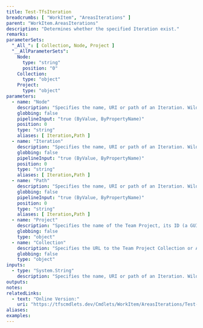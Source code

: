 ```yaml
---
title: Test-TfsIteration
breadcrumbs: [ "WorkItem", "AreasIterations" ]
parent: "WorkItem.AreasIterations"
description: "Determines whether the specified Iteration exist."
remarks: 
parameterSets: 
  "_All_": [ Collection, Node, Project ] 
  "__AllParameterSets":  
    Node: 
      type: "string"  
      position: "0"  
    Collection: 
      type: "object"  
    Project: 
      type: "object" 
parameters: 
  - name: "Node" 
    description: "Specifies the name, URI or path of an Iteration. Wildcards are supported. When  omitted, all Iterations in the given Team Project are returned.nnTo supply a path, use a backslash ('\\') between the path segments. Leading and trailing backslashes are optional.nnWhen supplying a URI, use URIs in the form of 'vstfs:///Classification/Node/{GUID}' (where {GUID} is the unique identifier of the given node)." 
    globbing: false 
    pipelineInput: "true (ByValue, ByPropertyName)" 
    position: 0 
    type: "string" 
    aliases: [ Iteration,Path ] 
  - name: "Iteration" 
    description: "Specifies the name, URI or path of an Iteration. Wildcards are supported. When  omitted, all Iterations in the given Team Project are returned.nnTo supply a path, use a backslash ('\\') between the path segments. Leading and trailing backslashes are optional.nnWhen supplying a URI, use URIs in the form of 'vstfs:///Classification/Node/{GUID}' (where {GUID} is the unique identifier of the given node).This is an alias of the Node parameter." 
    globbing: false 
    pipelineInput: "true (ByValue, ByPropertyName)" 
    position: 0 
    type: "string" 
    aliases: [ Iteration,Path ] 
  - name: "Path" 
    description: "Specifies the name, URI or path of an Iteration. Wildcards are supported. When  omitted, all Iterations in the given Team Project are returned.nnTo supply a path, use a backslash ('\\') between the path segments. Leading and trailing backslashes are optional.nnWhen supplying a URI, use URIs in the form of 'vstfs:///Classification/Node/{GUID}' (where {GUID} is the unique identifier of the given node).This is an alias of the Node parameter." 
    globbing: false 
    pipelineInput: "true (ByValue, ByPropertyName)" 
    position: 0 
    type: "string" 
    aliases: [ Iteration,Path ] 
  - name: "Project" 
    description: "Specifies the name of the Team Project, its ID (a GUID), or a Microsoft.TeamFoundation.Core.WebApi.TeamProject object to connect to. When omitted, it defaults to the connection set by Connect-TfsTeamProject (if any). For more details, see the Get-TfsTeamProject cmdlet." 
    globbing: false 
    type: "object" 
  - name: "Collection" 
    description: "Specifies the URL to the Team Project Collection or Azure DevOps Organization to connect to, a TfsTeamProjectCollection object (Windows PowerShell only), or a VssConnection object. You can also connect to an Azure DevOps Services organizations by simply providing its name instead of the full URL. For more details, see the Get-TfsTeamProjectCollection cmdlet. When omitted, it defaults to the connection set by Connect-TfsTeamProjectCollection (if any)." 
    globbing: false 
    type: "object"
inputs: 
  - type: "System.String" 
    description: "Specifies the name, URI or path of an Iteration. Wildcards are supported. When  omitted, all Iterations in the given Team Project are returned.nnTo supply a path, use a backslash ('\\') between the path segments. Leading and trailing backslashes are optional.nnWhen supplying a URI, use URIs in the form of 'vstfs:///Classification/Node/{GUID}' (where {GUID} is the unique identifier of the given node)."
outputs: 
notes: 
relatedLinks: 
  - text: "Online Version:" 
    uri: "https://tfscmdlets.dev/Cmdlets/WorkItem/AreasIterations/Test-TfsIteration"
aliases: 
examples: 
---
```

